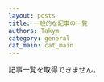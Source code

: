 ```yaml
---
layout: posts
title: 一般的な記事の一覧
authors: Takym
category: general
cat_main: cat_main
---
```

記事一覧を取得できません。

